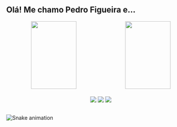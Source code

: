 ## Olá! Me chamo Pedro Figueira e...
<div align="center">
  <img height="180em" width="49%" src="https://github-readme-stats.vercel.app/api?username=PedroFigueiraRuivo&show_icons=true&theme=gruvbox&include_all_commits=true&count_private=true"/>
  <img height="180em" width="49%" src="https://github-readme-stats.vercel.app/api/top-langs/?username=PedroFigueiraRuivo&layout=compact&langs_count=7&theme=gruvbox"/>
</div>
<div align="center"><br>
<a href="https://instagram.com/pedrofigueira.dev" target="_blank"><img src="https://img.shields.io/badge/-Instagram-%23E4405F?style=for-the-badge&logo=instagram&logoColor=white" target="_blank"></a>
<a href = "mailto:webmaster@httfox.com"><img src="https://img.shields.io/badge/-Gmail-%23333?style=for-the-badge&logo=gmail&logoColor=white" target="_blank"></a>
<a href="https://www.linkedin.com/in/pedrofigueira-dev/" target="_blank"><img src="https://img.shields.io/badge/-LinkedIn-%230077B5?style=for-the-badge&logo=linkedin&logoColor=white" target="_blank"></a> 
</div>

##

![Snake animation](https://github.com/PedroFigueiraRuivo/PedroFigueiraRuivo/blob/output/github-contribution-grid-snake.svg)
